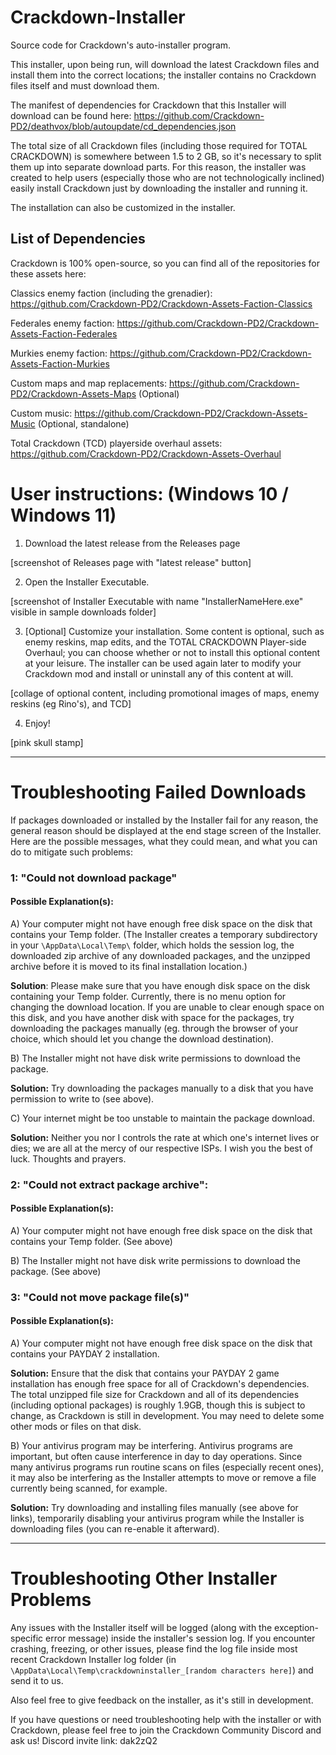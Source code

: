 # Crackdown-Installer
Source code for Crackdown's auto-installer program.

This installer, upon being run, will download the latest Crackdown files and install them into the correct locations; the installer contains no Crackdown files itself and must download them. 

The manifest of dependencies for Crackdown that this Installer will download can be found here: https://github.com/Crackdown-PD2/deathvox/blob/autoupdate/cd_dependencies.json

The total size of all Crackdown files (including those required for TOTAL CRACKDOWN) is somewhere between 1.5 to 2 GB, so it's necessary to split them up into separate download parts. For this reason, the installer was created to help users (especially those who are not technologically inclined) easily install Crackdown just by downloading the installer and running it. 

The installation can also be customized in the installer. 


## List of Dependencies

Crackdown is 100% open-source, so you can find all of the repositories for these assets here:

Classics enemy faction (including the grenadier): https://github.com/Crackdown-PD2/Crackdown-Assets-Faction-Classics

Federales enemy faction: https://github.com/Crackdown-PD2/Crackdown-Assets-Faction-Federales

Murkies enemy faction: https://github.com/Crackdown-PD2/Crackdown-Assets-Faction-Murkies

Custom maps and map replacements: https://github.com/Crackdown-PD2/Crackdown-Assets-Maps (Optional)

Custom music: https://github.com/Crackdown-PD2/Crackdown-Assets-Music (Optional, standalone)

Total Crackdown (TCD) playerside overhaul assets: https://github.com/Crackdown-PD2/Crackdown-Assets-Overhaul

# User instructions: (Windows 10 / Windows 11)

1. Download the latest release from the Releases page

[screenshot of Releases page with "latest release" button]

2. Open the Installer Executable.

[screenshot of Installer Executable with name "InstallerNameHere.exe" visible in sample downloads folder]

3. [Optional] Customize your installation. Some content is optional, such as enemy reskins, map edits, and the TOTAL CRACKDOWN Player-side Overhaul; you can choose whether or not to install this optional content at your leisure. The installer can be used again later to modify your Crackdown mod and install or uninstall any of this content at will.

[collage of optional content, including promotional images of maps, enemy reskins (eg Rino's), and TCD]

4. Enjoy!

[pink skull stamp]

----

# Troubleshooting Failed Downloads

If packages downloaded or installed by the Installer fail for any reason, the general reason should be displayed at the end stage screen of the Installer. 
Here are the possible messages, what they could mean, and what you can do to mitigate such problems:

### 1: "Could not download package"

#### Possible Explanation(s):

A) Your computer might not have enough free disk space on the disk that contains your Temp folder. (The Installer creates a temporary subdirectory in your `\AppData\Local\Temp\` folder, which holds the session log, the downloaded zip archive of any downloaded packages, and the unzipped archive before it is moved to its final installation location.)

**Solution**: Please make sure that you have enough disk space on the disk containing your Temp folder. Currently, there is no menu option for changing the download location. If you are unable to clear enough space on this disk, and you have another disk with space for the packages, try downloading the packages manually (eg. through the browser of your choice, which should let you change the download destination).

B) The Installer might not have disk write permissions to download the package.

**Solution:** Try downloading the packages manually to a disk that you have permission to write to (see above).

C) Your internet might be too unstable to maintain the package download.

**Solution:** Neither you nor I controls the rate at which one's internet lives or dies; we are all at the mercy of our respective ISPs. I wish you the best of luck. Thoughts and prayers.

### 2: "Could not extract package archive":

#### Possible Explanation(s):

A) Your computer might not have enough free disk space on the disk that contains your Temp folder. 
(See above)

B) The Installer might not have disk write permissions to download the package.
(See above)

### 3: "Could not move package file(s)"

#### Possible Explanation(s):

A) Your computer might not have enough free disk space on the disk that contains your PAYDAY 2 installation. 

**Solution:** Ensure that the disk that contains your PAYDAY 2 game installation has enough free space for all of Crackdown's dependencies. The total unzipped file size for Crackdown and all of its dependencies (including optional packages) is roughly 1.9GB, though this is subject to change, as Crackdown is still in development. You may need to delete some other mods or files on that disk.

B) Your antivirus program may be interfering. Antivirus programs are important, but often cause interference in day to day operations. Since many antivirus programs run routine scans on files (especially recent ones), it may also be interfering as the Installer attempts to move or remove a file currently being scanned, for example.

**Solution:** Try downloading and installing files manually (see above for links), temporarily disabling your antivirus program while the Installer is downloading files (you can re-enable it afterward).


----

# Troubleshooting Other Installer Problems

Any issues with the Installer itself will be logged (along with the exception-specific error message) inside the installer's session log.
If you encounter crashing, freezing, or other issues, please find the log file inside most recent Crackdown Installer log folder (in `\AppData\Local\Temp\crackdowninstaller_[random characters here]`) and send it to us.

Also feel free to give feedback on the installer, as it's still in development.

If you have questions or need troubleshooting help with the installer or with Crackdown, please feel free to join the Crackdown Community Discord and ask us!
Discord invite link: dak2zQ2
